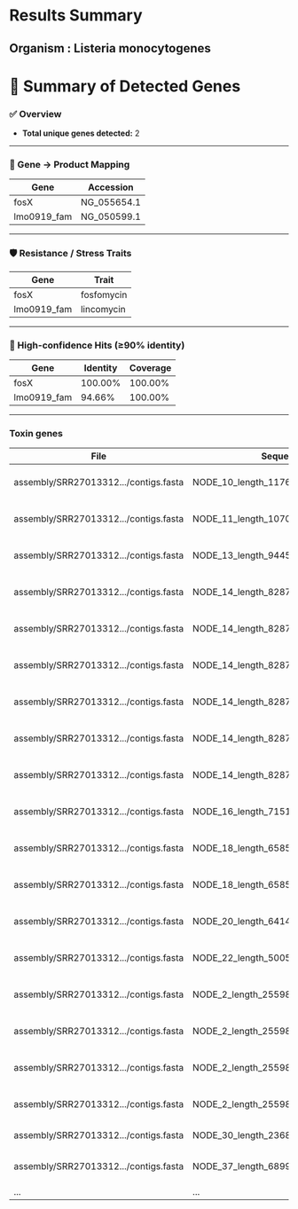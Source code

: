# Results Summary

## **Organism** : Listeria monocytogenes

# 🧬 Summary of Detected Genes  

### ✅ Overview
- **Total unique genes detected:** 2  

---

### 🧾 Gene → Product Mapping
| Gene          | Accession   |
|---------------|-------------|
| fosX          | NG_055654.1 |
| lmo0919_fam   | NG_050599.1 |

---

### 🛡️ Resistance / Stress Traits
| Gene          | Trait        |
|---------------|-------------|
| fosX          | fosfomycin  |
| lmo0919_fam   | lincomycin  |

---

### 🔬 High-confidence Hits (≥90% identity)
| Gene          | Identity    | Coverage   |
|---------------|------------|------------|
| fosX          | 100.00%    | 100.00%    |
| lmo0919_fam   | 94.66%     | 100.00%    |

---

### Toxin genes

| File | Sequence | Location | Gene | Coverage | Identity | Database | Accession | Product | Resistance |
|------|----------|----------|------|----------|----------|----------|-----------|---------|------------|
| assembly/SRR27013312.../contigs.fasta | NODE_10_length_117635_cov_37.750962 | 37950-38945 (-) | lplA1 | 1-996/996 (100.00%) | 92.77% | vfdb | NP_464456 | (lplA1) | lipoate |
| assembly/SRR27013312.../contigs.fasta | NODE_11_length_107029_cov_39.179351 | 39153-40130 (-) | bsh | 1-978/978 (100.00%) | 97.55% | vfdb | NP_465591 | (bsh) | bile |
| assembly/SRR27013312.../contigs.fasta | NODE_13_length_94456_cov_47.343669 | 89691-92153 (-) | clpC | 1-2463/2463 (100.00%) | 94.28% | vfdb | NP_463763 | (clpC) | endopeptidase |
| assembly/SRR27013312.../contigs.fasta | NODE_14_length_82877_cov_41.961994 | 19975-20843 (-) | plcB | 2-870/870 (99.89%) | 95.51% | vfdb | NP_463736 | (plcB) | phospholipase |
| assembly/SRR27013312.../contigs.fasta | NODE_14_length_82877_cov_41.961994 | 20882-22799 (-) | actA | 1-1918/1920 (99.90%) | 94.16% | vfdb | NP_463735 | (actA) | actin-assembly |
| assembly/SRR27013312.../contigs.fasta | NODE_14_length_82877_cov_41.961994 | 22999-24531 (-) | mpl | 1-1533/1533 (100.00%) | 94.85% | vfdb | NP_463734 | (mpl) | Zinc |
| assembly/SRR27013312.../contigs.fasta | NODE_14_length_82877_cov_41.961994 | 24866-26455 (-) | hly | 1-1590/1590 (100.00%) | 97.23% | vfdb | NP_463733 | (hly) | listeriolysin |
| assembly/SRR27013312.../contigs.fasta | NODE_14_length_82877_cov_41.961994 | 26698-27651 (+) | plcA | 1-954/954 (100.00%) | 97.48% | vfdb | NP_463732 | (plcA) | phosphatidylinositol-specific |
| assembly/SRR27013312.../contigs.fasta | NODE_14_length_82877_cov_41.961994 | 27924-28637 (+) | prfA | 1-714/714 (100.00%) | 97.48% | vfdb | NP_463731 | (prfA) | listeriolysin |
| assembly/SRR27013312.../contigs.fasta | NODE_16_length_71513_cov_33.732441 | 49274-51442 (+) | clpE | 1-2175/2175 (99.72%) | 93.56% | vfdb | NP_464522 | (clpE) | ATP-dependent |
| assembly/SRR27013312.../contigs.fasta | NODE_18_length_65851_cov_47.220924 | 26263-27663 (-) | pdgA | 1-1401/1401 (100.00%) | 97.00% | vfdb | NP_463944 | (pdgA) | Peptidoglycan |
| assembly/SRR27013312.../contigs.fasta | NODE_18_length_65851_cov_47.220924 | 33049-35520 (-) | inlF | 1-2466/2466 (99.96%) | 80.95% | vfdb | NP_463939 | (inlF) | internalin |
| assembly/SRR27013312.../contigs.fasta | NODE_20_length_64148_cov_42.684104 | 57036-58292 (+) | vip | 1-1200/1200 (100.00%) | 85.36% | vfdb | NP_463850 | (vip) | surface |
| assembly/SRR27013312.../contigs.fasta | NODE_22_length_50054_cov_36.589601 | 29530-30915 (+) | hpt | 1-1386/1386 (100.00%) | 97.98% | vfdb | NP_464364 | (hpt) | hexose |
| assembly/SRR27013312.../contigs.fasta | NODE_2_length_255984_cov_47.640100 | 184770-185702 (+) | lpeA | 1-933/933 (100.00%) | 96.68% | vfdb | NP_465372 | (lpeA) | lipoprotein |
| assembly/SRR27013312.../contigs.fasta | NODE_2_length_255984_cov_47.640100 | 188627-189091 (+) | lspA | 1-465/465 (100.00%) | 97.63% | vfdb | NP_465369 | (lspA) | signal |
| assembly/SRR27013312.../contigs.fasta | NODE_2_length_255984_cov_47.640100 | 203662-205374 (-) | fbpA | 1-1713/1713 (100.00%) | 91.65% | vfdb | NP_465354 | (fbpA) | fibronectin-binding |
| assembly/SRR27013312.../contigs.fasta | NODE_2_length_255984_cov_47.640100 | 248273-249163 (+) | inlC | 1-891/891 (100.00%) | 97.08% | vfdb | NP_465311 | (inlC) | internalin |
| assembly/SRR27013312.../contigs.fasta | NODE_30_length_23685_cov_40.837465 | 2948-3565 (+) | lntA | 1-618/618 (100.00%) | 95.95% | vfdb | NP_463967 | (lntA) | listeria |
| assembly/SRR27013312.../contigs.fasta | NODE_37_length_6899_cov_6.239811 | 416-1729 (-) | llsD | 1-1314/1314 (100.00%) | 98.10% | vfdb | AHK25022 | (llsD) | streptolysin-associated |
| ... | ... | ... | ... | ... | ... | ... | ... | ... | ... |
